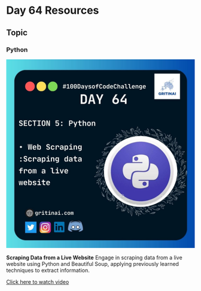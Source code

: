 # Day 64 Resources

## Topic

### Python

![100 days of code Day 64](https://github.com/GritinAI/100daysofcode2.0/blob/main/Images/Day64.jpg)

**Scraping Data from a Live Website** Engage in scraping data from a live website using Python and Beautiful Soup, applying previously learned techniques to extract information.

[Click here to watch video](https://youtu.be/8dTpNajxaH0?si=PtTX_LgI84Wdxm8O)









